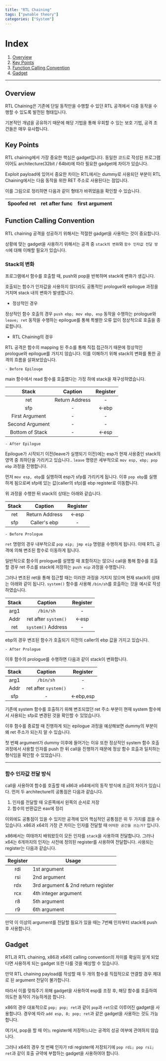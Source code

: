 ```yaml
---
title: "RTL Chaining"
tags: ["pwnable theory"]
categories: ["System"]
---
```


# Index

1. [Overview](#overview)
2. [Key Points](#key-points)
3. [Function Calling Convention](#function-calling-convention)
4. [Gadget](#gadget)

* * *

## Overview

RTL Chaining은 기존에 단일 동작만을 수행할 수 있던 RTL 공격에서 다중 동작을 수행할 수 있도록 발전된 형태입니다.

기본적인 개념을 공유하기 때문에 해당 기법을 통해 우회할 수 있는 보호 기법, 공격 조건들은 매우 유사합니다.

## Key Points

RTL chaining에서 가장 중요한 핵심은 gadget입니다. 동일한 코드로 작성된 프로그램이어도 architecture(32bit / 64bit)에 따라 필요한 gadget에 차이가 있습니다.

Exploit payload에 있어서 중요한 차이는 RTL에서는 dummy로 사용되던 부분이 RTL Chaining에서는 다음 동작을 위한 RET 주소로 사용된다는 점입니다.

이를 그림으로 정리하면 다음과 같이 형태가 바뀌었음을 확인할 수 있습니다.

|Spoofed ret|ret after func|first argument|
|:---------:|:------------:|:------------:|

## Function Calling Convention

RTL chaining 공격을 성공하기 위해서는 적절한 gadget을 사용하는 것이 중요합니다.

상황에 맞는 gadget을 사용하기 위해서는 공격 중 `stack의 변화`와 `함수 인자값 전달 방식`에 대해 이해할 필요가 있습니다.

### Stack의 변화

프로그램에서 함수를 호출할 때, push와 pop을 반복하며 stack에 변화가 생깁니다.

호출되는 함수가 인자값을 사용하지 않더라도 공통적인 prologue와 epilogue 과정을 거치며 stack 내의 변화가 발생합니다.

- 정상적인 경우

정상적인 함수 호출의 경우 `push ebp; mov ebp, esp`  동작을 수행하는 prologue와 `leave; ret` 동작을 수행하는 epilogue를 통해 특별한 오류 없이 정상적으로 호출을 종료합니다.

- RTL Chaining의 경우

RTL 공격은 함수의 mapping 된 주소를 통해 직접 접근하기 때문에 정상적인 prologue와 epilogue를 가지지 않습니다. 이를 이해하기 위해 stack의 변화를 통한 공격의 흐름을 살펴보았습니다.

    - Before Epilouge

main 함수에서 read 함수를 호출했다는 가정 하에 stack을 재구성하였습니다.

|Stack|Caption|Register|
|:---:|:-----:|:------:|
|ret|Return Address|-|
|sfp|-|<-ebp|
|First Argument|-|-|
|Second Argument|-|-|
|Bottom of Stack|-|\<-esp|

    - After Epilogue

Epilogue가 시작되기 이전(leave가 실행되기 이전)에는 esp가 현재 사용중인 stack의 영역 중 최하단을 가리키고 있습니다.. `leave` 명령은 세부적으로 `mov esp, ebp; pop ebp` 과정을 진행합니다.

먼저 `mov esp, ebp`를 실행하여 esp가 sfp를 가리키게 됩니다. 이후 `pop ebp`를 실행하게 됨으로써 sfp에 있는 값(caller의 sfp)를 ebp register로 이동합니다.

위 과정을 수행한 뒤 stack의 상태는 아래와 같습니다.

|Stack|Caption|Register|
|:--:|:------:|:------:|
|ret|Return Address|\<-esp|
|sfp|Caller's ebp|-|

    - Before Prologue

`ret` 명령의 경우 내부적으로 `pop eip; jmp eip` 명령을 수행하게 됩니다. 이때 RTL 공격에 의해 변조된 함수로 이동하게 됩니다.

일반적으로 함수의 prologue를 설명할 때 포함하지는 않으나 call을 통해 함수를 호출할 경우 ret 주소를 stack에 저장하는 `push eip` 과정을 수행합니다.

그러나 변조된 ret을 통해 접근할 때는 이러한 과정을 거치지 않으며 현재 stack의 상태는 아래와 같이 됩니다. `system()` 함수를 사용해 `/bin/sh`를 호출하는 것을 예시로 작성하였습니다.

|Stack|Caption|Register|
|:---:|:-----:|:------:|
|arg1|`/bin/sh`|-|
|Addr|ret after `system()`|\<-esp|
|ret|`system()` Address|-|

ebp의 경우 변조된 함수가 호출되기 이전의 caller의 ebp 값을 가지고 있습니다. 

    - After Prologue

이후 함수의 prologue를 수행하면 다음과 같이 stack이 변화합니다.

|Stack|Caption|Register|
|:---:|:-----:|:------:|
|arg1|`/bin/sh`|-|
|Addr|ret after `system()`|-|
|sfp|-|\<-ebp,esp|

기존에 system 함수를 호출하기 위해 변조되었던 ret 주소 부분이 현재 system 함수에서 사용되는 sfp로 변경된 것을 확인할 수 있었습니다.

이후 함수를 죵료할 때 진행하게 되는 epilogue 과정을 예상해보면 dummy의 부분이 왜 ret 주소가 되는지 알 수 있습니다.

첫 번째 argument가 dummy 이후에 들어가는 이유 또한 정상적인 system 함수 호출 과정에서 사용할 인자를 push 한 뒤 call을 진행하기 때문에 정상 함수 호출과 일치하는 형식임을 확인할 수 있었습니다.

* * *

### 함수 인자값 전달 방식

call을 사용하여 함수를 호출할 때 x86과 x64에서의 동작 방식에 조금의 차이가 있습니다. 먼저 두 architecture의 공통점은 다음과 같습니다.

1. 인자를 전달할 때 오른쪽에서 왼쪽의 순서로 저장
2. 함수의 반환값은 eax에 정리

이외에도 공통점이 있을 수 있지만 공격에 있어 핵심적인 공통점은 위 두 가지를 꼽을 수 있습니다. x86과 x64의 가장 큰 차이는 인자를 전달할 때 `어떠한 공간을 쓰는가?` 입니다.

x86에서는 여태까지 배워왔듯이 모든 인자를 `stack`을 사용하여 전달합니다. 그러나 x64는 6개까지의 인자는 사전에 정의된 register를 사용하여 전달합니다. 사용되는 register는 다음과 같습니다.

|Register|Usage|
|:------:|-----------|
|rdi|1st argument|
|rsi|2nd argument|
|rdx|3rd argument & 2nd return register|
|rcx|4th integer argument|
|r8|5th argument|
|r9|6th argument|

만약 이 이상의 argument를 전달할 필요가 있을 때는 7번째 인자부터 stack에 push 후 사용합니다.

## Gadget

RTL과 RTL chaining, x86과 x64의 calling convention의 차이를 확실히 알게 되었다면 사용하게 되는 gadget 또한 다를 것을 예상할 수 있습니다.

만약 RTL chaining payload를 작성할 때 두 개의 함수를 직접적으로 연결할 경우 제대로 된 argument 전달이 불가합니다.

따라서 이를 맞춰주기 위해 gadget을 사용하여 esp를 조정 후, 해당 함수를 호출하여 의도한 동작이 가능하게끔 합니다.

x86의 경우 대표적으로 `pop; pop; ret`과 같이 `pop`과 `ret`으로 이루어진 gadget을 사용합니다. 경우에 따라 `add esp, 8; pop; ret`과 같은 gadget을 사용하는 것도 가능합니다.

여기서, pop을 할 때 어느 register에 저장하느냐는 공격의 성공 여부에 관여하지 않습니다.

그러나 x64의 경우 첫 번째 인자가 rdi register에 저장되기에 `pop rdi; pop rsi; ret`과 같이 호출 규약에 부합하는 gadget을 사용하여야 합니다.
